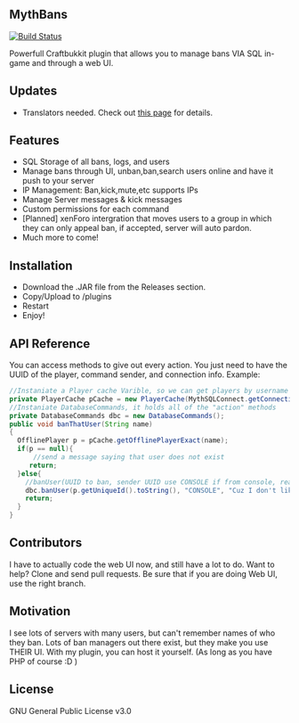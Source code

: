 ## MythBans
[![Build Status](https://ci.mythserver.ml/buildStatus/icon?job=MythBans)](https://ci.mythserver.ml/job/MythBans/)

Powerfull Craftbukkit plugin that allows you to manage bans VIA SQL in-game and through a web UI.

## Updates
* Translators needed. Check out [this page](https://github.com/MythTheWolf/MythBans-JavaPlugin/blob/master/TRANSLATE.md) for details.
## Features

* SQL Storage of all bans, logs, and users
* Manage bans through UI, unban,ban,search users online and have it push to your server
* IP Management: Ban,kick,mute,etc supports IPs
* Manage Server messages & kick messages
* Custom permissions for each command
* [Planned] xenForo intergration that moves users to a group in which they can only appeal ban, if accepted, server will auto pardon.
* Much more to come!

## Installation

* Download the .JAR file from the Releases section. 
* Copy/Upload to /plugins
* Restart
* Enjoy!

## API Reference

You can access methods to give out every action. You just need to have the UUID of the player, command sender, and connection info.
Example:
```java
//Instaniate a Player cache Varible, so we can get players by username
private PlayerCache pCache = new PlayerCache(MythSQLConnect.getConnection());
//Instaniate DatabaseCommands, it holds all of the "action" methods
private DatabaseCommands dbc = new DatabaseCommands();
public void banThatUser(String name)
{
  OfflinePlayer p = pCache.getOfflinePlayerExact(name);
  if(p == null){
      //send a message saying that user does not exist
     return;
  }else{
    //banUser(UUID to ban, sender UUID use CONSOLE if from console, reason)
    dbc.banUser(p.getUniqueId().toString(), "CONSOLE", "Cuz I don't like you");
    return;
  }
}
```
## Contributors
I have to actually code the web UI now, and still have a lot to do. Want to help? Clone and send pull requests. Be sure that if you are doing Web UI, use the right branch.
## Motivation
I see lots of servers with many users, but can't remember names of who they ban. Lots of ban managers out there exist, but they make you use THEIR UI.
With my plugin, you can host it yourself. (As long as you have PHP of course :D )
## License

GNU General Public License v3.0
